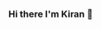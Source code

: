 ### Hi there I'm Kiran 👋

<!--
**Iamkiran1/iamkiran1** is a ✨ _special_ ✨ repository because its `README.md` (this file) appears on your GitHub profile.

Here are some ideas to get you started:

- 🔭 I’m currently working on ruby on rails
- 🌱 I’m currently learning blitzjs,IHP (Haskell Platform), Phoenix(liveview), Elixir, StimulusReflex, elm
- 👯 I’m looking to collaborate on any ruby on rails
- 🤔 I’m looking for help with above learnings
- 💬 Ask me about google is better(Just Joking)
- 📫 How to reach me: email
- 😄 Pronouns: He/Him/His :)
- ⚡ Fun fact: Fingers glued to keyboard
-->
